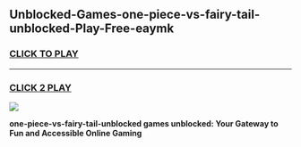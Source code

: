 
## Unblocked-Games-one-piece-vs-fairy-tail-unblocked-Play-Free-eaymk
<h3>
<a href="https://premium76.site?title=one-piece-vs-fairy-tail-unblocked&ref=20M">CLICK TO PLAY</a></h3>
<hr>

<h3>
<a href="https://premium76.site?title=one-piece-vs-fairy-tail-unblocked&ref=20M">CLICK 2 PLAY</a>
  
</h3>

<a href="https://premium76.site?title=one-piece-vs-fairy-tail-unblocked&ref=19M"><img src="https://clearcache.store/games.png"></a>


**one-piece-vs-fairy-tail-unblocked games unblocked: Your Gateway to Fun and Accessible Online Gaming**
